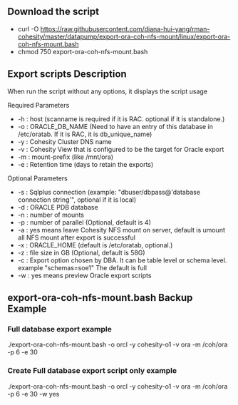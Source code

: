 ## Download the script

- curl -O https://raw.githubusercontent.com/diana-hui-yang/rman-cohesity/master/datapump/export-ora-coh-nfs-mount/linux/export-ora-coh-nfs-mount.bash
- chmod 750 export-ora-coh-nfs-mount.bash

## Export scripts Description
When run the script without any options, it displays the script usage

 Required Parameters
- -h : host (scanname is required if it is RAC. optional if it is standalone.)
- -o : ORACLE_DB_NAME (Need to have an entry of this database in /etc/oratab. If it is RAC, it is db_unique_name)
- -y : Cohesity Cluster DNS name
- -v : Cohesity View that is configured to be the target for Oracle export
- -m : mount-prefix (like /mnt/ora)
- -e : Retention time (days to retain the exports)


 Optional Parameters
- -s : Sqlplus connection (example: "dbuser/dbpass@'database connection string'", optional if it is local)
- -d : ORACLE PDB database
- -n : number of mounts
- -p : number of parallel (Optional, default is 4)
- -a : yes means leave Cohesity NFS mount on server, default is umount all NFS mount after export is successful
- -x : ORACLE_HOME (default is /etc/oratab, optional.)
- -z : file size in GB (Optional, default is 58G)
- -c : Export option chosen by DBA. It can be table level or schema level. example "schemas=soe1" The default is full
- -w : yes means preview Oracle export scripts


## export-ora-coh-nfs-mount.bash Backup Example
### Full database export example
./export-ora-coh-nfs-mount.bash -o orcl -y cohesity-o1 -v ora -m /coh/ora -p 6 -e 30
### Create Full database export script only example
./export-ora-coh-nfs-mount.bash -o orcl -y cohesity-o1 -v ora -m /coh/ora -p 6 -e 30 -w yes



